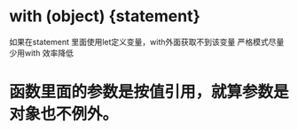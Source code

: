 # with (object) {statement}
如果在statement 里面使用let定义变量，with外面获取不到该变量  严格模式尽量少用with 效率降低

# 函数里面的参数是按值引用，就算参数是对象也不例外。

# 
